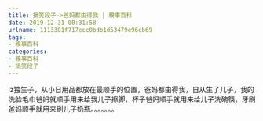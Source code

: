 ```yaml
---
title: 搞笑段子->爸妈都由得我 | 糗事百科
date: 2019-12-31 00:31:58
urlname: 1113381f717ecc0bdb1d53479e96eb69
tags: 
- 糗事百科
categories:
- 糗事百科
- 搞笑段子
---
```

lz独生子，从小日用品都放在最顺手的位置，爸妈都由得我，自从生了儿子，我的洗脸毛巾爸妈就顺手用来给我儿子擦脚，杯子爸妈顺手就用来给儿子洗碗筷，牙刷爸妈顺手就用来刷儿子奶瓶。。。。。。。


